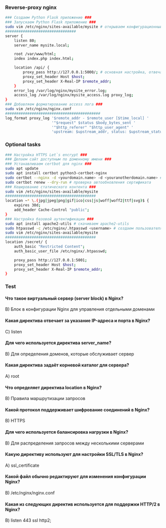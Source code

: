 ### Reverse-proxy nginx
```bash
### Создаем Python Flask приложение ###
### Запускаем Python Flask приложение ###
sudo vim /etc/nginx/sites-available/mysite # открываем конфигурационный файл сайта nginx
################################
server {
    listen 80;
    server_name mysite.local;

    root /var/www/html;
    index index.php index.html;

    location /api/ {
        proxy_pass http://127.0.0.1:5000/; # основная настройка, отвечающая за обратный прокси
        proxy_set_header Host $host;
        proxy_set_header X-Real-IP $remote_addr;
    }
    error_log /var/log/nginx/mysite_error.log;
    access_log /var/log/nginx/mysite_access.log proxy_log;
}
### Добавляем форматирование access лога ###
sudo vim /etc/nginx/nginx.conf
###########################################
log_format proxy_log '$remote_addr - $remote_user [$time_local] '
                     '"$request" $status $body_bytes_sent '
                     '"$http_referer" "$http_user_agent" '
                     'upstream: $upstream_addr, status: $upstream_status, time: $upstream_response_time';
```

### Optional tasks
```bash
### Настройка HTTPS Let`s encrypt ###
### Делаем сайт доступным по доменному имени ###
### Устанавливаем certbot для nginx ###
sudo apt update
sudo apt install certbot python3-certbot-nginx
sudo certbot --nginx -d <yourdomain.name> -d <youranotherdomain.name> # настройка самого сертифика
sudo certbot renew --dry-run # проверка автообновления сертификата
### Кеширование статического контента ###
sudo vim /etc/nginx/sites-available/mysite
#########################################
location ~* \.(jpg|jpeg|png|gif|ico|css|js|woff|woff2|ttf|svg)$ {
    expires 30d;
    add_header Cache-Control "public";
}
### Настройка базовой аутентификации ###
sudo apt install apache2-utils # скачиваем apache2-utils
sudo htpasswd -c /etc/nginx/.htpasswd <username> # создаем пользователя и пароль
sudo vim /etc/nginx/sites-available/mysite
#########################################
location /secret/ {
    auth_basic "Restricted Content";
    auth_basic_user_file /etc/nginx/.htpasswd;

    proxy_pass http://127.0.0.1:5001;
    proxy_set_header Host $host;
    proxy_set_header X-Real-IP $remote_addr;
}
```

### Test
#### Что такое виртуальный сервер (server block) в Nginx?
B) Блок в конфигурации Nginx для управления отдельными доменами

#### Какая директива отвечает за указание IP-адреса и порта в Nginx?
C) listen

#### Для чего используется директива server_name?
B) Для определения доменов, которые обслуживает сервер

#### Какая директива задаёт корневой каталог для сервера?
A) root

#### Что определяет директива location в Nginx?
B) Правила маршрутизации запросов

#### Какой протокол поддерживает шифрование соединений в Nginx?
B) HTTPS

#### Для чего используется балансировка нагрузки в Nginx?
B) Для распределения запросов между несколькими серверами

#### Какую директиву используют для настройки SSL/TLS в Nginx?
A) ssl_certificate

#### Какой файл обычно редактируют для изменения конфигурации Nginx?
B) /etc/nginx/nginx.conf

#### Какая из следующих директив используется для поддержки HTTP/2 в Nginx?
B) listen 443 ssl http2;